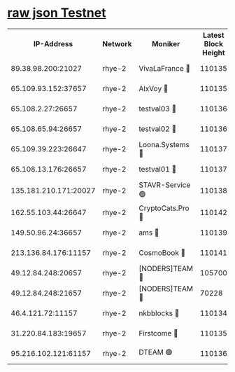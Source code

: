 
[raw json Testnet](https://rpc-check.quickt.stavr.tech/quickt/rpc-quickt-result.json)
=


<table><tr><th>IP-Address</th><th>Network</th><th>Moniker</th><th>Latest Block Height</th><th>Earliest Block Height</th><th>Catching Up</th><th>Tx Index</th><th>Voting Power</th><th>Scan Time</th></tr><tr><td>89.38.98.200:21027</td><td>rhye-2</td><td>VivaLaFrance 🔴</td><td>110135</td><td>1</td><td>False</td><td>off</td><td>10000</td><td>2023-12-30T21:34:24.664973747UTC</td></tr><tr><td>65.109.93.152:37657</td><td>rhye-2</td><td>AlxVoy 🔴</td><td>110135</td><td>1</td><td>False</td><td>on</td><td>92921</td><td>2023-12-30T21:34:27.102664043UTC</td></tr><tr><td>65.108.2.27:26657</td><td>rhye-2</td><td>testval03 🔴</td><td>110136</td><td>1</td><td>False</td><td>on</td><td>11002050</td><td>2023-12-30T21:34:29.842591265UTC</td></tr><tr><td>65.108.65.94:26657</td><td>rhye-2</td><td>testval02 🔴</td><td>110136</td><td>1</td><td>False</td><td>on</td><td>11002050</td><td>2023-12-30T21:34:32.760389471UTC</td></tr><tr><td>65.109.39.223:26647</td><td>rhye-2</td><td>Loona.Systems 🔴</td><td>110137</td><td>1</td><td>False</td><td>off</td><td>86949</td><td>2023-12-30T21:34:35.206875506UTC</td></tr><tr><td>65.108.13.176:26657</td><td>rhye-2</td><td>testval01 🔴</td><td>110137</td><td>1</td><td>False</td><td>on</td><td>13082010</td><td>2023-12-30T21:34:35.596242238UTC</td></tr><tr><td>135.181.210.171:20027</td><td>rhye-2</td><td>STAVR-Service 🟢</td><td>110138</td><td>1</td><td>False</td><td>on</td><td>0</td><td>2023-12-30T21:34:42.085451771UTC</td></tr><tr><td>162.55.103.44:26647</td><td>rhye-2</td><td>CryptoCats.Pro 🔴</td><td>110142</td><td>1</td><td>False</td><td>off</td><td>9999</td><td>2023-12-30T21:35:02.106709421UTC</td></tr><tr><td>149.50.96.24:36657</td><td>rhye-2</td><td>ams 🔴</td><td>110139</td><td>22501</td><td>False</td><td>on</td><td>10840</td><td>2023-12-30T21:34:46.876309661UTC</td></tr><tr><td>213.136.84.176:11157</td><td>rhye-2</td><td>CosmoBook 🔴</td><td>110141</td><td>65301</td><td>False</td><td>off</td><td>1528057</td><td>2023-12-30T21:34:57.410017301UTC</td></tr><tr><td>49.12.84.248:20657</td><td>rhye-2</td><td>[NODERS]TEAM 🔴</td><td>105700</td><td>70001</td><td>False</td><td>on</td><td>59990</td><td>2023-12-30T21:34:44.375305325UTC</td></tr><tr><td>49.12.84.248:21657</td><td>rhye-2</td><td>[NODERS]TEAM 🔴</td><td>70228</td><td>70001</td><td>False</td><td>on</td><td>59990</td><td>2023-12-30T21:34:57.682505075UTC</td></tr><tr><td>46.4.121.72:11157</td><td>rhye-2</td><td>nkbblocks 🔴</td><td>110134</td><td>70101</td><td>False</td><td>off</td><td>81901</td><td>2023-12-30T21:34:20.162653744UTC</td></tr><tr><td>31.220.84.183:19657</td><td>rhye-2</td><td>Firstcome 🔴</td><td>110135</td><td>97501</td><td>False</td><td>off</td><td>728545</td><td>2023-12-30T21:34:29.492398421UTC</td></tr><tr><td>95.216.102.121:61157</td><td>rhye-2</td><td>DTEAM 🟢</td><td>110136</td><td>108101</td><td>False</td><td>on</td><td>0</td><td>2023-12-30T21:34:32.315134702UTC</td></tr></table>